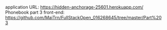 application URL: https://hidden-anchorage-25601.herokuapp.com/  
Phonebook part 3 front-end: https://github.com/MaiTrn/FullStackOpen_016268645/tree/master/Part%203
